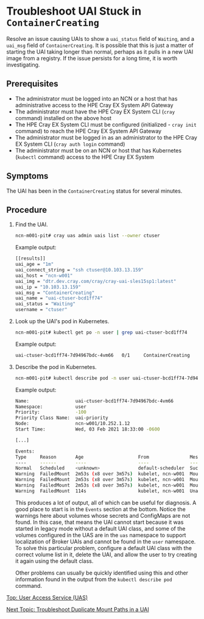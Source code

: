# Troubleshoot UAI Stuck in `ContainerCreating`

Resolve an issue causing UAIs to show a `uai_status` field of `Waiting`, and a `uai_msg` field of `ContainerCreating`. It is possible that this is just a matter of starting the UAI taking longer than normal, perhaps as it pulls in a new UAI image from a registry. If the issue persists for a long time, it is worth investigating.

## Prerequisites

* The administrator must be logged into an NCN or a host that has administrative access to the HPE Cray EX System API Gateway
* The administrator must have the HPE Cray EX System CLI (`cray` command) installed on the above host
* The HPE Cray EX System CLI must be configured (initialized - `cray init` command) to reach the HPE Cray EX System API Gateway
* The administrator must be logged in as an administrator to the HPE Cray EX System CLI (`cray auth login` command)
* The administrator must be on an NCN or host that has Kubernetes (`kubectl` command) access to the HPE Cray EX System

## Symptoms

The UAI has been in the `ContainerCreating` status for several minutes.

## Procedure

1. Find the UAI.

    ```bash
    ncn-m001-pit# cray uas admin uais list --owner ctuser
    ```

    Example output:

    ```bash
    [[results]]
    uai_age = "1m"
    uai_connect_string = "ssh ctuser@10.103.13.159"
    uai_host = "ncn-w001"
    uai_img = "dtr.dev.cray.com/cray/cray-uai-sles15sp1:latest"
    uai_ip = "10.103.13.159"
    uai_msg = "ContainerCreating"
    uai_name = "uai-ctuser-bcd1ff74"
    uai_status = "Waiting"
    username = "ctuser"
    ```

2. Look up the UAI's pod in Kubernetes.

    ```bash
    ncn-m001-pit# kubectl get po -n user | grep uai-ctuser-bcd1ff74
    ```

    Example output:

    ```bash
    uai-ctuser-bcd1ff74-7d94967bdc-4vm66   0/1     ContainerCreating   0          2m58s
    ```

3. Describe the pod in Kubernetes.

    ```bash
    ncn-m001-pit# kubectl describe pod -n user uai-ctuser-bcd1ff74-7d94967bdc-4vm66
    ```

    Example output:

    ```bash
    Name:                 uai-ctuser-bcd1ff74-7d94967bdc-4vm66
    Namespace:            user
    Priority:             -100
    Priority Class Name:  uai-priority
    Node:                 ncn-w001/10.252.1.12
    Start Time:           Wed, 03 Feb 2021 18:33:00 -0600

    [...]

    Events:
    Type     Reason       Age                    From               Message
    ----     ------       ----                   ----               -------
    Normal   Scheduled    <unknown>              default-scheduler  Successfully assigned user/uai-ctuser-bcd1ff74-7d94967bdc-4vm66 to ncn-w001
    Warning  FailedMount  2m53s (x8 over 3m57s)  kubelet, ncn-w001  MountVolume.SetUp failed for volume "broker-sssd-config" : secret "broker-sssd-conf" not found
    Warning  FailedMount  2m53s (x8 over 3m57s)  kubelet, ncn-w001  MountVolume.SetUp failed for volume "broker-sshd-config" : configmap "broker-sshd-conf" not found
    Warning  FailedMount  2m53s (x8 over 3m57s)  kubelet, ncn-w001  MountVolume.SetUp failed for volume "broker-entrypoint" : configmap "broker-entrypoint" not found
    Warning  FailedMount  114s                   kubelet, ncn-w001  Unable to attach or mount volumes: unmounted volumes=[broker-sssd-config broker-entrypoint broker-sshd-config], unattached volumes=[optcraype optlmod etcprofiled optr optforgelicense broker-sssd-config lustre timezone optintel optmodulefiles usrsharelmod default-token-58t5p optarmlicenceserver optcraycrayucx slurm-config opttoolworks optnvidiahpcsdk munge-key optamd opttotalview optgcc opttotalviewlicense broker-entrypoint broker-sshd-config etccrayped opttotalviewsupport optcraymodulefilescrayucx optforge usrlocalmodules varoptcraypepeimages]: timed out waiting for the condition
    ```

    This produces a lot of output, all of which can be useful for diagnosis. A good place to start is in the `Events` section at the bottom. Notice the warnings here about volumes whose secrets and ConfigMaps are not found. In this case, that means the UAI cannot start because it was started in legacy mode without a default UAI class, and some of the volumes configured in the UAS are in the `uas` namespace to support localization of Broker UAIs and cannot be found in the `user` namespace. To solve this particular problem, configure a default UAI class with the correct volume list in it, delete the UAI, and allow the user to try creating it again using the default class.

    Other problems can usually be quickly identified using this and other information found in the output from the `kubectl describe pod` command.

[Top: User Access Service (UAS)](index.md)

[Next Topic: Troubleshoot Duplicate Mount Paths in a UAI](Troubleshoot_Duplicate_Mount_Paths_in_a_UAI.md)
